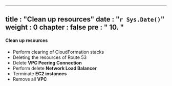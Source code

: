 
---
title : "Clean up resources"
date : "`r Sys.Date()`"
weight : 0
chapter : false
pre : " <b> 10. </b> "
---

#### Clean up resources

- Perform clearing of CloudFormation stacks
- Deleting the resources of Route 53
- Delete **VPC Peering Connection**
- Perform delete **Network Load Balancer**
- Terminate **EC2 instances**
- Remove all **VPC**
